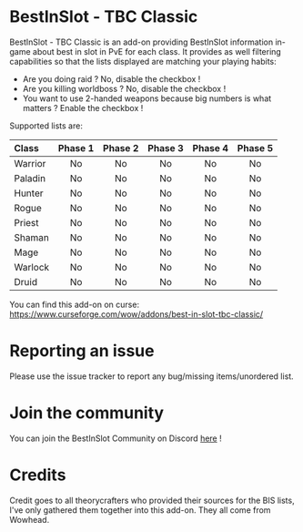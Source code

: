 # BestInSlot - TBC Classic
BestInSlot - TBC Classic is an add-on providing BestInSlot information in-game about best in slot in PvE for each class. It provides as well filtering capabilities so that the lists displayed are matching your playing habits:
- Are you doing raid ? No, disable the checkbox !
- Are you killing worldboss ? No, disable the checkbox !
- You want to use 2-handed weapons because big numbers is what matters ? Enable the checkbox !

Supported lists are:

| Class  | Phase 1 | Phase 2 | Phase 3 | Phase 4 | Phase 5 |
| :--- | :---: | :---: | :---: | :---: | :---: |
| Warrior  | No  |  No  |  No  |  No  | No  |
| Paladin  | No  |  No  |  No  |  No | No |
| Hunter  | No  |  No  |  No  |  No  | No  |
| Rogue  | No  |  No  |  No  |  No  | No  |
| Priest  | No  |  No  |  No  |  No  | No  |
| Shaman  | No  |  No  |  No  |  No  | No  |
| Mage  | No  |  No  |  No  |  No  | No  |
| Warlock  | No  |  No  |  No  |  No  | No  |
| Druid  | No  |  No  |  No  |  No  | No  |

You can find this add-on on curse: https://www.curseforge.com/wow/addons/best-in-slot-tbc-classic/

# Reporting an issue #

Please use the issue tracker to report any bug/missing items/unordered list.

# Join the community #

You can join the BestInSlot Community on Discord [here](https://discord.gg/HDM67HsaSG) !

# Credits #

Credit goes to all theorycrafters who provided their sources for the BIS lists, I've only gathered them together into this add-on. They all come from Wowhead.